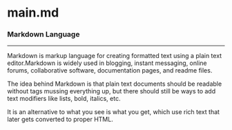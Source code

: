 # main.md

### Markdown Language ### 
------
Markdown is markup language for creating formatted text using a plain text editor.Markdown is widely used in blogging, instant messaging, online forums, collaborative software, documentation pages, and readme files.

The idea behind Markdown is that plain text documents should be readable without tags mussing everything up, but there should still be ways to add text modifiers like lists, bold, italics, etc. 

It is an alternative to what you see is what you get, which use rich text that later gets converted to proper HTML.

